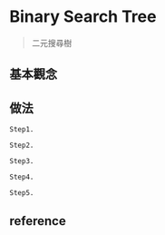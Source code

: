# Binary Search Tree
>二元搜尋樹

## 基本觀念

      
## 做法
    Step1. 
             
    Step2. 
                         
    Step3. 
    
    Step4. 
                             
    Step5. 
     
## reference


